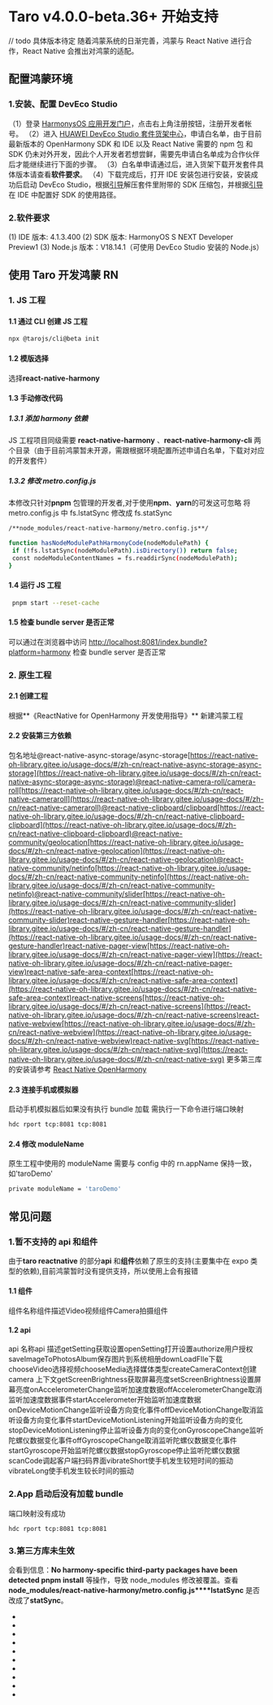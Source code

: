 # Taro v4.0.0-beta.36+ 开始支持 
// todo 具体版本待定 随着鸿蒙系统的日渐完善，鸿蒙与 React Native 进行合作，React Native 会推出对鸿蒙的适配。
## 配置鸿蒙环境[​](react-native-harmony.html#配置鸿蒙环境)
### 1.安装、配置 DevEco Studio[​](react-native-harmony.html#1安装配置-deveco-studio)
（1）登录 [HarmonysOS 应用开发门户](https://developer.harmonyos.com/cn/home)，点击右上角注册按钮，注册开发者帐号。
（2）进入 [HUAWEI DevEco Studio 套件货架中心](https://developer.harmonyos.com/deveco-developer-suite/)，申请白名单，由于目前最新版本的 OpenHarmony SDK 和 IDE 以及 React Native 需要的 npm 包 和 SDK 仍未对外开发，因此个人开发者若想尝鲜，需要先申请白名单成为合作伙伴后才能继续进行下面的步骤。
（3）白名单申请通过后，进入货架下载开发套件具体版本请查看**软件要求**。
（4）下载完成后，打开 IDE 安装包进行安装，安装成功后启动 DevEco Studio，根据[引导](https://developer.harmonyos.com/cn/docs/documentation/doc-guides-V4/sdk-prepar-0000001573170041-V4)解压套件里附带的 SDK 压缩包，并根据[引导](https://developer.harmonyos.com/cn/docs/documentation/doc-guides-V4/sdk-prepar-0000001573170041-V4)在 IDE 中配置好 SDK 的使用路径。
### 2.软件要求[​](react-native-harmony.html#2软件要求)
(1) IDE 版本: 4.1.3.400
(2) SDK 版本: HarmonyOS S NEXT Developer Preview1
(3) Node.js 版本：V18.14.1（可使用 DevEco Studio 安装的 Node.js）
## 使用 Taro 开发鸿蒙 RN[​](react-native-harmony.html#使用-taro-开发鸿蒙-rn)
### 1. JS 工程[​](react-native-harmony.html#1-js-工程)
#### 1.1 通过 CLI 创建 JS 工程[​](react-native-harmony.html#11-通过-cli-创建-js-工程)
```bash
npx @tarojs/cli@beta init
```

#### 1.2 模版选择[​](react-native-harmony.html#12-模版选择)
选择**react-native-harmony**
#### 1.3 手动修改代码[​](react-native-harmony.html#13-手动修改代码)
##### 1.3.1 添加 harmony 依赖[​](react-native-harmony.html#131-添加-harmony-依赖)
JS 工程项目同级需要 **react-native-harmony** 、**react-native-harmony-cli** 两个目录（由于目前鸿蒙暂未开源，需跟根据环境配置所述申请白名单，下载对对应的开发套件）
##### 1.3.2 修改 metro.config.js[​](react-native-harmony.html#132-修改-metroconfigjs)
本修改只针对**pnpm** 包管理的开发者,对于使用**npm**、**yarn**的可发这可忽略
将 metro.config.js 中 fs.lstatSync 修改成 fs.statSync
```bash
/**node_modules/react-native-harmony/metro.config.js**/

function hasNodeModulePathHarmonyCode(nodeModulePath) {
 if (!fs.lstatSync(nodeModulePath).isDirectory()) return false;
 const nodeModuleContentNames = fs.readdirSync(nodeModulePath);
}
```

#### 1.4 运行 JS 工程[​](react-native-harmony.html#14-运行-js-工程)
```bash
 pnpm start --reset-cache
```

#### 1.5 检查 bundle server 是否正常[​](react-native-harmony.html#15-检查-bundle-server-是否正常)
可以通过在浏览器中访问 [http://localhost:8081/index.bundle?platform=harmony](http://localhost:8081/index.bundle?platform=harmony) 检查 bundle server 是否正常
### 2. 原生工程[​](react-native-harmony.html#2-原生工程)
#### 2.1 创建工程[​](react-native-harmony.html#21-创建工程)
根据**《ReactNative for OpenHarmony 开发使用指导》** 新建鸿蒙工程
#### 2.2 安装第三方依赖[​](react-native-harmony.html#22-安装第三方依赖)
包名地址@react-native-async-storage/async-storage[https://react-native-oh-library.gitee.io/usage-docs/#/zh-cn/react-native-async-storage-async-storage](https://react-native-oh-library.gitee.io/usage-docs/#/zh-cn/react-native-async-storage-async-storage)@react-native-camera-roll/camera-roll[https://react-native-oh-library.gitee.io/usage-docs/#/zh-cn/react-native-cameraroll](https://react-native-oh-library.gitee.io/usage-docs/#/zh-cn/react-native-cameraroll)@react-native-clipboard/clipboard[https://react-native-oh-library.gitee.io/usage-docs/#/zh-cn/react-native-clipboard-clipboard](https://react-native-oh-library.gitee.io/usage-docs/#/zh-cn/react-native-clipboard-clipboard)@react-native-community/geolocation[https://react-native-oh-library.gitee.io/usage-docs/#/zh-cn/react-native-geolocation](https://react-native-oh-library.gitee.io/usage-docs/#/zh-cn/react-native-geolocation)@react-native-community/netinfo[https://react-native-oh-library.gitee.io/usage-docs/#/zh-cn/react-native-community-netinfo](https://react-native-oh-library.gitee.io/usage-docs/#/zh-cn/react-native-community-netinfo)@react-native-community/slider[https://react-native-oh-library.gitee.io/usage-docs/#/zh-cn/react-native-community-slider](https://react-native-oh-library.gitee.io/usage-docs/#/zh-cn/react-native-community-slider)react-native-gesture-handler[https://react-native-oh-library.gitee.io/usage-docs/#/zh-cn/react-native-gesture-handler](https://react-native-oh-library.gitee.io/usage-docs/#/zh-cn/react-native-gesture-handler)react-native-pager-view[https://react-native-oh-library.gitee.io/usage-docs/#/zh-cn/react-native-pager-view](https://react-native-oh-library.gitee.io/usage-docs/#/zh-cn/react-native-pager-view)react-native-safe-area-context[https://react-native-oh-library.gitee.io/usage-docs/#/zh-cn/react-native-safe-area-context](https://react-native-oh-library.gitee.io/usage-docs/#/zh-cn/react-native-safe-area-context)react-native-screens[https://react-native-oh-library.gitee.io/usage-docs/#/zh-cn/react-native-screens](https://react-native-oh-library.gitee.io/usage-docs/#/zh-cn/react-native-screens)react-native-webview[https://react-native-oh-library.gitee.io/usage-docs/#/zh-cn/react-native-webview](https://react-native-oh-library.gitee.io/usage-docs/#/zh-cn/react-native-webview)react-native-svg[https://react-native-oh-library.gitee.io/usage-docs/#/zh-cn/react-native-svg](https://react-native-oh-library.gitee.io/usage-docs/#/zh-cn/react-native-svg)
更多第三库的安装请参考 [React Native OpenHarmony](https://react-native-oh-library.gitee.io/usage-docs/#/)
#### 2.3 连接手机或模拟器[​](react-native-harmony.html#23-连接手机或模拟器)
启动手机模拟器后如果没有执行 bundle 加载 需执行一下命令进行端口映射
```bash
hdc rport tcp:8081 tcp:8081
```

#### 2.4 修改 moduleName[​](react-native-harmony.html#24-修改-modulename)
原生工程中使用的 moduleName 需要与 config 中的 rn.appName 保持一致，如'taroDemo'
```bash
private moduleName = 'taroDemo'
```

## 常见问题[​](react-native-harmony.html#常见问题)
### 1.暂不支持的 api 和组件[​](react-native-harmony.html#1暂不支持的-api-和组件)
由于**taro reactnative** 的部分**api** 和**组件**依赖了原生的支持(主要集中在 expo 类型的依赖),目前鸿蒙暂时没有提供支持，所以使用上会有报错
#### 1.1 组件[​](react-native-harmony.html#11-组件)
组件名称组件描述Video视频组件Camera拍摄组件
#### 1.2 api[​](react-native-harmony.html#12-api)
api 名称api 描述getSetting获取设置openSetting打开设置authorize用户授权saveImageToPhotosAlbum保存图片到系统相册downLoadFIle下载chooseVideo选择视频chooseMedia选择媒体类型createCameraContext创建 camera 上下文getScreenBrightness获取屏幕亮度setScreenBrightness设置屏幕亮度onAccelerometerChange监听加速度数据offAccelerometerChange取消监听加速度数据事件startAccelerometer开始监听加速度数据onDeviceMotionChange监听设备方向变化事件offDeviceMotionChange取消监听设备方向变化事件startDeviceMotionListening开始监听设备方向的变化stopDeviceMotionListening停止监听设备方向的变化onGyroscopeChange监听陀螺仪数据变化事件offGyroscopeChange取消监听陀螺仪数据变化事件startGyroscope开始监听陀螺仪数据stopGyroscope停止监听陀螺仪数据scanCode调起客户端扫码界面vibrateShort使手机发生较短时间的振动vibrateLong使手机发生较长时间的振动
### 2.App 启动后没有加载 bundle[​](react-native-harmony.html#2app-启动后没有加载-bundle)
端口映射没有成功
```text
hdc rport tcp:8081 tcp:8081
```

### 3.第三方库未生效[​](react-native-harmony.html#3第三方库未生效)
会看到信息：**No harmony-specific third-party packages have been detected pnpm install** 等操作，导致 node_modules 修改被覆盖。查看**node_modules/react-native-harmony/metro.config.js****lstatSync** 是否改成了**statSync**。

- 

- 
- 

- 

- 
- 

- 

- 
- 
-
